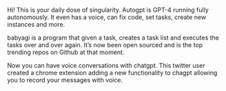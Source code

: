 Hi! This is your daily dose of singularity.
Autogpt is GPT-4 running fully autonomously. It even has a voice, can fix code, set tasks, create new instances and more.

babyagi is a program that given a task, creates a task list and executes the tasks over and over again. It’s now been open sourced and is the top trending repos on Github at that moment.

Now you can have voice conversations with chatgpt. This twitter user created a chrome extension adding a new functionality to chagpt allowing you to record your messages with voice.